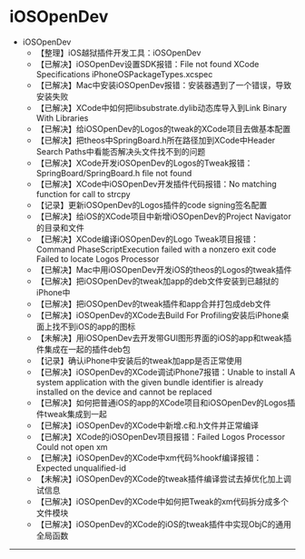 # iOSOpenDev

* iOSOpenDev
    * 【整理】iOS越狱插件开发工具：iOSOpenDev
    * 【已解决】iOSOpenDev设置SDK报错：File not found XCode Specifications iPhoneOSPackageTypes.xcspec
    * 【已解决】Mac中安装iOSOpenDev报错：安装器遇到了一个错误，导致安装失败
    * 【已解决】XCode中如何把libsubstrate.dylib动态库导入到Link Binary With Libraries
    * 【已解决】给iOSOpenDev的Logos的tweak的XCode项目去做基本配置
    * 【已解决】把theos中SpringBoard.h所在路径加到XCode中Header Search Paths中看能否解决头文件找不到的问题
    * 【已解决】XCode开发iOSOpenDev的Logos的Tweak报错：SpringBoard/SpringBoard.h file not found
    * 【已解决】XCode中iOSOpenDev开发插件代码报错：No matching function for call to strcpy
    * 【记录】更新iOSOpenDev的Logos插件的code signing签名配置
    * 【已解决】给iOS的XCode项目中新增iOSOpenDev的Project Navigator的目录和文件
    * 【已解决】XCode编译iOSOpenDev的Logo Tweak项目报错： Command PhaseScriptExecution failed with a nonzero exit code Failed to locate Logos Processor
    * 【已解决】Mac中用iOSOpenDev开发iOS的theos的Logos的tweak插件
    * 【已解决】把iOSOpenDev的tweak加app的deb文件安装到已越狱的iPhone中
    * 【已解决】把iOSOpenDev的tweak插件和app合并打包成deb文件
    * 【已解决】iOSOpenDev的XCode去Build For Profiling安装后iPhone桌面上找不到iOS的app的图标
    * 【未解决】用iOSOpenDev去开发带GUI图形界面的iOS的app和tweak插件集成在一起的插件deb包
    * 【记录】确认iPhone中安装后的tweak加app是否正常使用
    * 【已解决】iOSOpenDev的XCode调试iPhone7报错：Unable to install A system application with the given bundle identifier is already installed on the device and cannot be replaced
    * 【已解决】如何把普通iOS的app的XCode项目和iOSOpenDev的Logos插件tweak集成到一起
    * 【已解决】iOSOpenDev的XCode中新增.c和.h文件并正常编译
    * 【已解决】XCode的iOSOpenDev项目报错：Failed Logos Processor Could not open xm
    * 【已解决】iOSOpenDev的XCode中xm代码%hookf编译报错：Expected unqualified-id
    * 【未解决】iOSOpenDev的XCode的tweak插件编译尝试去掉优化加上调试信息
    * 【已解决】iOSOpenDev的XCode中如何把Tweak的xm代码拆分成多个文件模块
    * 【已解决】iOSOpenDev的XCode的iOS的tweak插件中实现ObjC的通用全局函数

---


